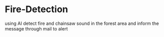# Fire-Detection
using AI detect fire and chainsaw sound in the forest area and inform the message through mail to alert

